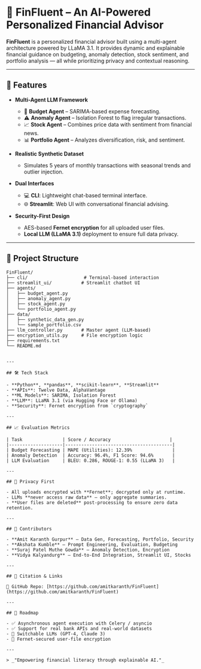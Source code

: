 # 🧠 FinFluent – An AI-Powered Personalized Financial Advisor

**FinFluent** is a personalized financial advisor built using a multi-agent architecture powered by LLaMA 3.1. It provides dynamic and explainable financial guidance on budgeting, anomaly detection, stock sentiment, and portfolio analysis — all while prioritizing privacy and contextual reasoning.

---

## 🚀 Features

- **Multi-Agent LLM Framework**
  - 🧾 **Budget Agent** – SARIMA-based expense forecasting.
  - ⚠️ **Anomaly Agent** – Isolation Forest to flag irregular transactions.
  - 📈 **Stock Agent** – Combines price data with sentiment from financial news.
  - 📊 **Portfolio Agent** – Analyzes diversification, risk, and sentiment.

- **Realistic Synthetic Dataset**
  - Simulates 5 years of monthly transactions with seasonal trends and outlier injection.

- **Dual Interfaces**
  - 💻 **CLI**: Lightweight chat-based terminal interface.
  - 🌐 **Streamlit**: Web UI with conversational financial advising.

- **Security-First Design**
  - AES-based **Fernet encryption** for all uploaded user files.
  - **Local LLM (LLaMA 3.1)** deployment to ensure full data privacy.

---


## 📁 Project Structure

```plaintext
FinFluent/
├── cli/                     # Terminal-based interaction
├── streamlit_ui/           # Streamlit chatbot UI
├── agents/
│   ├── budget_agent.py
│   ├── anomaly_agent.py
│   ├── stock_agent.py
│   └── portfolio_agent.py
├── data/
│   ├── synthetic_data_gen.py
│   └── sample_portfolio.csv
├── llm_controller.py       # Master agent (LLM-based)
├── encryption_utils.py     # File encryption logic
├── requirements.txt
└── README.md


---

## 🛠 Tech Stack

- **Python**, **pandas**, **scikit-learn**, **Streamlit**
- **APIs**: Twelve Data, AlphaVantage
- **ML Models**: SARIMA, Isolation Forest
- **LLM**: LLaMA 3.1 (via Hugging Face or Ollama)
- **Security**: Fernet encryption from `cryptography`

---

## 📈 Evaluation Metrics

| Task               | Score / Accuracy                      |
|--------------------|----------------------------------------|
| Budget Forecasting | MAPE (Utilities): 12.39%               |
| Anomaly Detection  | Accuracy: 96.4%, F1 Score: 94.6%       |
| LLM Evaluation     | BLEU: 0.286, ROUGE-1: 0.55 (LLaMA 3)   |

---

## 🔐 Privacy First

- All uploads encrypted with **Fernet**; decrypted only at runtime.
- LLMs **never access raw data** – only aggregate summaries.
- **User files are deleted** post-processing to ensure zero data retention.

---

## 👥 Contributors

- **Amit Karanth Gurpur** – Data Gen, Forecasting, Portfolio, Security  
- **Akshata Kumble** – Prompt Engineering, Evaluation, Budgeting  
- **Suraj Patel Muthe Gowda** – Anomaly Detection, Encryption  
- **Vidya Kalyandurg** – End-to-End Integration, Streamlit UI, Stocks  

---

## 📄 Citation & Links

🔗 GitHub Repo: [https://github.com/amitkaranth/FinFluent](https://github.com/amitkaranth/FinFluent)

---

## 🔮 Roadmap

- ✅ Asynchronous agent execution with Celery / asyncio
- ✅ Support for real bank APIs and real-world datasets
- 🔄 Switchable LLMs (GPT-4, Claude 3)
- 🔐 Fernet-secured user-file encryption

---

> _"Empowering financial literacy through explainable AI."_

